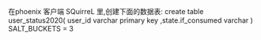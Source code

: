 在phoenix 客户端 SQuirreL 里,创建下面的数据表: 
create table user_status2020( user_id varchar primary key ,state.if_consumed
varchar ) SALT_BUCKETS = 3